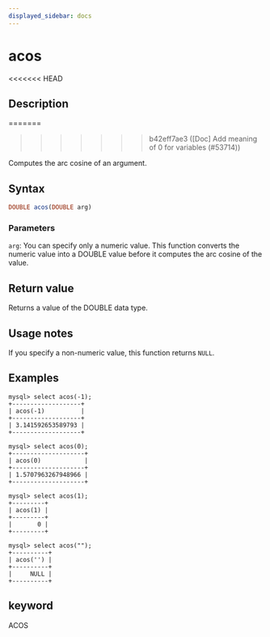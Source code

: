 ```yaml
---
displayed_sidebar: docs
---
```


# acos

<<<<<<< HEAD
## Description
=======

>>>>>>> b42eff7ae3 ([Doc] Add meaning of 0 for variables (#53714))

Computes the arc cosine of an argument.

## Syntax

```Haskell
DOUBLE acos(DOUBLE arg)
```

### Parameters

`arg`: You can specify only a numeric value. This function converts the numeric value into a DOUBLE value before it computes the arc cosine of the value.

## Return value

Returns a value of the DOUBLE data type.

## Usage notes

If you specify a non-numeric value, this function returns `NULL`.

## Examples

```Plain
mysql> select acos(-1);
+-------------------+
| acos(-1)          |
+-------------------+
| 3.141592653589793 |
+-------------------+

mysql> select acos(0);
+--------------------+
| acos(0)            |
+--------------------+
| 1.5707963267948966 |
+--------------------+

mysql> select acos(1);
+---------+
| acos(1) |
+---------+
|       0 |
+---------+

mysql> select acos("");
+----------+
| acos('') |
+----------+
|     NULL |
+----------+
```

## keyword

ACOS
